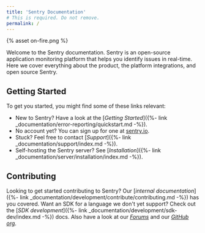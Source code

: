 ```yaml
---
title: 'Sentry Documentation'
# This is required. Do not remove.
permalink: /
---
```


<div class="index-illustration">
  {% asset on-fire.png %}
</div>

Welcome to the Sentry documentation.  Sentry is an open-source application monitoring platform that helps you identify issues in real-time.  Here we cover everything about the product, the platform integrations, and open source Sentry.

## Getting Started

To get you started, you might find some of these links relevant:

-   New to Sentry? Have a look at the [_Getting Started_]({%- link _documentation/error-reporting/quickstart.md -%}).
-   No account yet? You can sign up for one at [sentry.io](https://sentry.io/signup/).
-   Stuck? Feel free to contact [_Support_]({%- link _documentation/support/index.md -%}).
-   Self-hosting the Sentry server? See [_Installation_]({%- link _documentation/server/installation/index.md -%}).

## Contributing

Looking to get started contributing to Sentry? Our [_internal documentation_]({%- link _documentation/development/contribute/contributing.md -%}) has you covered.  Want an SDK for a language we don't yet support? Check out the [_SDK development_]({%- link _documentation/development/sdk-dev/index.md -%}) docs. Also
have a look at our [_Forums_](https://forum.sentry.io/) and our [_GitHub org_](https://github.com/getsentry).
